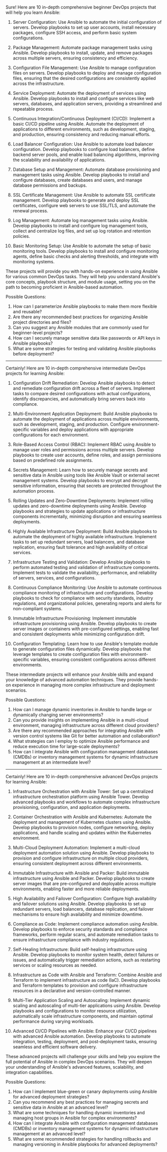 Sure! Here are 10 in-depth comprehensive beginner DevOps projects that will help you learn Ansible:

1. Server Configuration: Use Ansible to automate the initial configuration of servers. Develop playbooks to set up user accounts, install necessary packages, configure SSH access, and perform basic system configurations.

2. Package Management: Automate package management tasks using Ansible. Develop playbooks to install, update, and remove packages across multiple servers, ensuring consistency and efficiency.

3. Configuration File Management: Use Ansible to manage configuration files on servers. Develop playbooks to deploy and manage configuration files, ensuring that the desired configurations are consistently applied across the infrastructure.

4. Service Deployment: Automate the deployment of services using Ansible. Develop playbooks to install and configure services like web servers, databases, and application servers, providing a streamlined and repeatable process.

5. Continuous Integration/Continuous Deployment (CI/CD): Implement a basic CI/CD pipeline using Ansible. Automate the deployment of applications to different environments, such as development, staging, and production, ensuring consistency and reducing manual efforts.

6. Load Balancer Configuration: Use Ansible to automate load balancer configuration. Develop playbooks to configure load balancers, define backend server pools, and enable load balancing algorithms, improving the scalability and availability of applications.

7. Database Setup and Management: Automate database provisioning and management tasks using Ansible. Develop playbooks to install and configure databases, create databases and users, and manage database permissions and backups.

8. SSL Certificate Management: Use Ansible to automate SSL certificate management. Develop playbooks to generate and deploy SSL certificates, configure web servers to use SSL/TLS, and automate the renewal process.

9. Log Management: Automate log management tasks using Ansible. Develop playbooks to install and configure log management tools, collect and centralize log files, and set up log rotation and retention policies.

10. Basic Monitoring Setup: Use Ansible to automate the setup of basic monitoring tools. Develop playbooks to install and configure monitoring agents, define basic checks and alerting thresholds, and integrate with monitoring systems.

These projects will provide you with hands-on experience in using Ansible for various common DevOps tasks. They will help you understand Ansible's core concepts, playbook structure, and module usage, setting you on the path to becoming proficient in Ansible-based automation.

Possible Questions:
1. How can I parameterize Ansible playbooks to make them more flexible and reusable?
2. Are there any recommended best practices for organizing Ansible project directories and files?
3. Can you suggest any Ansible modules that are commonly used for beginner-level projects?
4. How can I securely manage sensitive data like passwords or API keys in Ansible playbooks?
5. What are some strategies for testing and validating Ansible playbooks before deployment?


----------------------------------------


Certainly! Here are 10 in-depth comprehensive intermediate DevOps projects for learning Ansible:

1. Configuration Drift Remediation: Develop Ansible playbooks to detect and remediate configuration drift across a fleet of servers. Implement tasks to compare desired configurations with actual configurations, identify discrepancies, and automatically bring servers back into compliance.

2. Multi-Environment Application Deployment: Build Ansible playbooks to automate the deployment of applications across multiple environments, such as development, staging, and production. Configure environment-specific variables and deploy applications with appropriate configurations for each environment.

3. Role-Based Access Control (RBAC): Implement RBAC using Ansible to manage user roles and permissions across multiple servers. Develop playbooks to create user accounts, define roles, and assign permissions based on predefined role assignments.

4. Secrets Management: Learn how to securely manage secrets and sensitive data in Ansible using tools like Ansible Vault or external secret management systems. Develop playbooks to encrypt and decrypt sensitive information, ensuring that secrets are protected throughout the automation process.

5. Rolling Updates and Zero-Downtime Deployments: Implement rolling updates and zero-downtime deployments using Ansible. Develop playbooks and strategies to update applications or infrastructure components incrementally, minimizing disruption and ensuring seamless deployments.

6. Highly Available Infrastructure Deployment: Build Ansible playbooks to automate the deployment of highly available infrastructure. Implement tasks to set up redundant servers, load balancers, and database replication, ensuring fault tolerance and high availability of critical services.

7. Infrastructure Testing and Validation: Develop Ansible playbooks to perform automated testing and validation of infrastructure components. Implement tests to validate the availability, performance, and reliability of servers, services, and configurations.

8. Continuous Compliance Monitoring: Use Ansible to automate continuous compliance monitoring of infrastructure and configurations. Develop playbooks to check for compliance with security standards, industry regulations, and organizational policies, generating reports and alerts for non-compliant systems.

9. Immutable Infrastructure Provisioning: Implement immutable infrastructure provisioning using Ansible. Develop playbooks to create server images or containers with pre-configured settings, enabling fast and consistent deployments while minimizing configuration drift.

10. Configuration Templating: Learn how to use Ansible's template module to generate configuration files dynamically. Develop playbooks that leverage templates to create configuration files with environment-specific variables, ensuring consistent configurations across different environments.

These intermediate projects will enhance your Ansible skills and expand your knowledge of advanced automation techniques. They provide hands-on experience in managing more complex infrastructure and deployment scenarios.

Possible Questions:
1. How can I manage dynamic inventories in Ansible to handle large or dynamically changing server environments?
2. Can you provide insights on implementing Ansible in a multi-cloud environment, managing infrastructure across different cloud providers?
3. Are there any recommended approaches for integrating Ansible with version control systems like Git for better automation and collaboration?
4. What strategies can I employ to optimize Ansible performance and reduce execution time for large-scale deployments?
5. How can I integrate Ansible with configuration management databases (CMDBs) or inventory management systems for dynamic infrastructure management at an intermediate level?


-------------------------------------

Certainly! Here are 10 in-depth comprehensive advanced DevOps projects for learning Ansible:

1. Infrastructure Orchestration with Ansible Tower: Set up a centralized infrastructure orchestration platform using Ansible Tower. Develop advanced playbooks and workflows to automate complex infrastructure provisioning, configuration, and application deployments.

2. Container Orchestration with Ansible and Kubernetes: Automate the deployment and management of Kubernetes clusters using Ansible. Develop playbooks to provision nodes, configure networking, deploy applications, and handle scaling and updates within the Kubernetes environment.

3. Multi-Cloud Deployment Automation: Implement a multi-cloud deployment automation solution using Ansible. Develop playbooks to provision and configure infrastructure on multiple cloud providers, ensuring consistent deployment across different environments.

4. Immutable Infrastructure with Ansible and Packer: Build immutable infrastructure using Ansible and Packer. Develop playbooks to create server images that are pre-configured and deployable across multiple environments, enabling faster and more reliable deployments.

5. High Availability and Failover Configuration: Configure high availability and failover solutions using Ansible. Develop playbooks to set up redundant servers, load balancers, database replication, and failover mechanisms to ensure high availability and minimize downtime.

6. Compliance as Code: Implement compliance automation using Ansible. Develop playbooks to enforce security standards and compliance frameworks, perform regular scans, and automate remediation tasks to ensure infrastructure compliance with industry regulations.

7. Self-Healing Infrastructure: Build self-healing infrastructure using Ansible. Develop playbooks to monitor system health, detect failures or issues, and automatically trigger remediation actions, such as restarting services or scaling resources as needed.

8. Infrastructure as Code with Ansible and Terraform: Combine Ansible and Terraform to implement infrastructure as code (IaC). Develop playbooks and Terraform templates to provision and configure infrastructure resources in a declarative and version-controlled manner.

9. Multi-Tier Application Scaling and Autoscaling: Implement dynamic scaling and autoscaling of multi-tier applications using Ansible. Develop playbooks and configurations to monitor resource utilization, automatically scale infrastructure components, and maintain optimal performance during varying workloads.

10. Advanced CI/CD Pipelines with Ansible: Enhance your CI/CD pipelines with advanced Ansible automation. Develop playbooks to automate integration, testing, deployment, and post-deployment tasks, ensuring seamless and efficient software delivery.

These advanced projects will challenge your skills and help you explore the full potential of Ansible in complex DevOps scenarios. They will deepen your understanding of Ansible's advanced features, scalability, and integration capabilities.

Possible Questions:
1. How can I implement blue-green or canary deployments using Ansible for advanced deployment strategies?
2. Can you recommend any best practices for managing secrets and sensitive data in Ansible at an advanced level?
3. What are some techniques for handling dynamic inventories and managing host groups in Ansible for complex environments?
4. How can I integrate Ansible with configuration management databases (CMDBs) or inventory management systems for dynamic infrastructure management at an advanced level?
5. What are some recommended strategies for handling rollbacks and managing versioning in Ansible playbooks for advanced deployments?